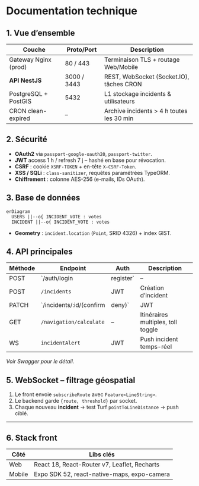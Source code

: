 # Documentation technique

## 1. Vue d’ensemble

| Couche                | Proto/Port | Description                                      |
|-----------------------|------------|--------------------------------------------------|
| Gateway Nginx (prod)  | 80 / 443   | Terminaison TLS + routage Web/Mobile             |
| **API NestJS**        | 3000 / 3443| REST, WebSocket (Socket.IO), tâches CRON         |
| PostgreSQL + PostGIS  | 5432       | L1 stockage incidents & utilisateurs             |
| CRON clean-expired    | –          | Archive incidents > 4 h toutes les 30 min        |

## 2. Sécurité

* **OAuth2** via `passport-google-oauth20`, `passport-twitter`.
* **JWT** access 1 h / refresh 7 j – hashé en base pour révocation.
* **CSRF** : cookie `XSRF-TOKEN` + en-tête `X-CSRF-Token`.
* **XSS / SQLi** : `class-sanitizer`, requêtes paramétrées TypeORM.
* **Chiffrement** : colonne AES-256 (e-mails, IDs OAuth).

## 3. Base de données

```mermaid
erDiagram
  USERS ||--o{ INCIDENT_VOTE : votes
  INCIDENT ||--o{ INCIDENT_VOTE : votes
```

* **Geometry** : `incident.location` (`Point`, SRID 4326) + index GIST.

## 4. API principales

| Méthode | Endpoint                         | Auth | Description                        |
|---------|----------------------------------|------|------------------------------------|
| POST    | `/auth/login | register`         | –    | JWT (+refresh)                     |
| POST    | `/incidents`                    | JWT  | Création d’incident                |
| PATCH   | `/incidents/:id/(confirm|deny)` | JWT  | Vote utilisateur                   |
| GET     | `/navigation/calculate`         | –    | Itinéraires multiples, toll toggle |
| WS      | `incidentAlert`                 | JWT  | Push incident temps-réel           |

*Voir Swagger pour le détail.*

## 5. WebSocket – filtrage géospatial

1. Le front envoie `subscribeRoute` avec `Feature<LineString>`.
2. Le backend garde `{route, threshold}` par socket.
3. Chaque nouveau **incident** → test Turf `pointToLineDistance` → push ciblé.

---

## 6. Stack front

| Côté | Libs clés                  |
|------|---------------------------|
| Web  | React 18, React-Router v7, Leaflet, Recharts |
| Mobile | Expo SDK 52, react-native-maps, expo-camera |

